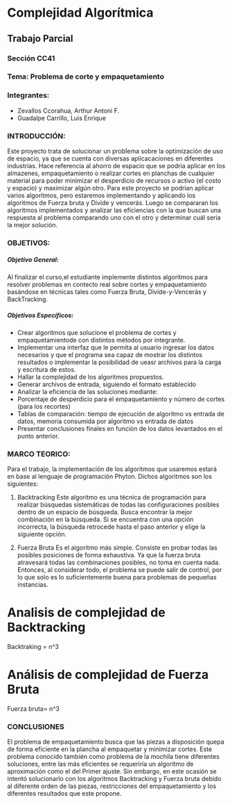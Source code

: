 # Complejidad Algorítmica

## Trabajo Parcial

### Sección CC41

### Tema: Problema de corte y empaquetamiento 

###      Integrantes:

- Zevallos Ccorahua, Arthur Antoni F.
- Guadalpe Carrillo, Luis Enrique

### INTRODUCCIÓN:

Este proyecto trata de solucionar un problema sobre la optimización de uso de espacio, ya que se  cuenta  con  diversas  aplicacaciones  en diferentes  industrias.  Hace  referencia al ahorro de espacio que se podria aplicar en los almazenes, empaquetamiento o realizar cortes en planchas de cualquier material para poder minimizar el desperdicio de recursos o activo (el costo y espacio) y maximizar algún otro. Para este proyecto se podrian aplicar varios algorítmos, pero estaremos implementando y aplicando los algoritmos de Fuerza bruta y Divide y vencerás. Luego se compararan los algoritmos implementados y analizar las eficiencias con la que buscan una respuesta al problema comparando uno con el otro y determinar cuál seria la mejor solución.

### OBJETIVOS:

##### Objetivo General:

Al finalizar el curso,el estudiante implemente distintos algoritmos para resolver problemas en contecto real sobre cortes y empaquetamiento basándose en técnicas tales como Fuerza Bruta, Divide-y-Vencerás y BackTracking.

##### Objetivos Específicos:

- Crear algoritmos que solucione el problema de cortes y empaquetamientode con distintos métodos por integrante.
- Implementar una interfaz que le permita al usuario ingresar los datos necesarios y que el programa sea capaz de mostrar los distintos resultados o implementar la posibilidad de ueasr archivos para la carga y escritura de estos.
- Hallar la complejidad de los algoritmos propuestos.
- Generar archivos de entrada, siguiendo el formato establecido
- Analizar la eficiencia de las soluciones mediante:
- Porcentaje de desperdicio para el empaquetamiento y número de cortes (para los recortes)
- Tablas de comparación: tiempo de ejecución de algoritmo vs entrada de datos, memoria consumida por algoritmo vs entrada de datos
- Presentar conclusiones finales en función de los datos levantados en el punto anterior.

### MARCO TEORICO:

Para el trabajo, la implementación de los algoritmos que usaremos estará en base al lenguaje de programación Phyton. Dichos algoritmos son los siguientes:
1.	Backtracking
Este algoritmo es una técnica de programación para realizar búsquedas sistemáticas de todas las configuraciones posibles dentro de un espacio de búsqueda. Busca encontrar la mejor combinación en la búsqueda. Si se encuentra con una opción incorrecta, la búsqueda retrocede hasta el paso anterior y elige la siguiente opción.

2.	Fuerza Bruta
Es el algoritmo más simple. Consiste en probar todas las posibles posiciones de forma exhaustiva. Ya que la fuerza bruta atravesará todas las combinaciones posibles, no toma en cuenta nada. Entonces, al considerar todo, el problema se puede salir de control, por lo que solo es lo suficientemente buena para problemas de pequeñas instancias.


# Analisis de complejidad de Backtracking

Backtraking  = n^3

# Análisis de complejidad de Fuerza Bruta
Fuerza bruta= n^3

### CONCLUSIONES 

El problema de empaquetamiento busca que las piezas a disposición quepa de forma eficiente en la plancha al empaquetar y minimizar cortes. Este problema conocido también como problema de la mochila tiene diferentes soluciones, entre las más eficientes se requeriría un algoritmo de aproximación como el del Primer ajuste. Sin embargo, en este ocasión se intentó solucionarlo con los algoritmos Backtracking y Fuerza bruta debido al diferente orden de las piezas, restricciones del empaquetamiento y los diferentes resultados que este propone.
